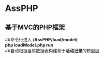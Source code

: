 # AssPHP
基于MVC的PHP框架
---------------------------------------------
##命令行进入 **/AssPHP/load/model/**  
**php loadModel.php run**  
##自动根据当前数据表构建基于**活动记录**的模型层  